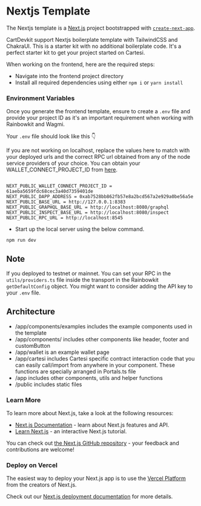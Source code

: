 # Nextjs Template

The Nextjs template is a [Next.js](https://nextjs.org/) project bootstrapped with [`create-next-app`](https://github.com/vercel/next.js/tree/canary/packages/create-next-app).

CartDevkit support Nextjs boilerplate template with TailwindCSS and ChakraUI. This is a starter kit with no additional boilerplate code. It's a perfect starter kit to get your project started on Cartesi.

When working on the frontend, here are the required steps:

* Navigate into the frontend project directory
* Install all required dependencies using either `npm i` or `yarn install`

### Environment Variables <a href="#environment-variable" id="environment-variable"></a>

Once you generate the frontend template, ensure to create a `.env` file and provide your project ID as it's an important requirement when working with Rainbowkit and Wagmi.

Your `.env` file should look like this 👇&#x20;

&#x20;If you are not working on localhost, replace the values here to match with your deployed urls and the correct RPC url obtained from any of the node service providers of your choice.  You can obtain your WALLET\_CONNECT\_PROJECT\_ID from [here](https://cloud.walletconnect.com/app).

```

NEXT_PUBLIC_WALLET_CONNECT_PROJECT_ID = 61aeba5659fdc68cec3a40d7359401de
NEXT_PUBLIC_DAPP_ADDRESS = 0xab7528bb862fb57e8a2bcd567a2e929a0be56a5e
NEXT_PUBLIC_BASE_URL = http://127.0.0.1:8383
NEXT_PUBLIC_GRAPHQL_BASE_URL = http://localhost:8080/graphql
NEXT_PUBLIC_INSPECT_BASE_URL = http://localhost:8080/inspect
NEXT_PUBLIC_RPC_URL = http://localhost:8545

```

* Start up the local server using the below command.

```
npm run dev 
```

## Note

If you deployed to testnet or mainnet. You can set your RPC in the `utils/providers.ts` file inside the transport in the Rainbowkit `getDefaultConfig` object. You might want to consider adding the API key to your `.env` file.

## Architecture

* /app/components/examples includes the example components used in the template
* /app/components/ includes other components like header, footer and customButton
* /app/wallet is an example wallet page
* /app/cartesi includes Cartesi specific contract interaction code that you can easily call/import from anywhere in your component. These functions are specially arranged in Portals.ts file
* /app includes other components, utils and helper functions
* /public includes static files

### Learn More

To learn more about Next.js, take a look at the following resources:

* [Next.js Documentation](https://nextjs.org/docs) - learn about Next.js features and API.
* [Learn Next.js](https://nextjs.org/learn) - an interactive Next.js tutorial.

You can check out [the Next.js GitHub repository](https://github.com/vercel/next.js/) - your feedback and contributions are welcome!

### Deploy on Vercel

The easiest way to deploy your Next.js app is to use the [Vercel Platform](https://vercel.com/new?utm_medium=default-template\&filter=next.js\&utm_source=create-next-app\&utm_campaign=create-next-app-readme) from the creators of Next.js.

Check out our [Next.js deployment documentation](https://nextjs.org/docs/deployment) for more details.
